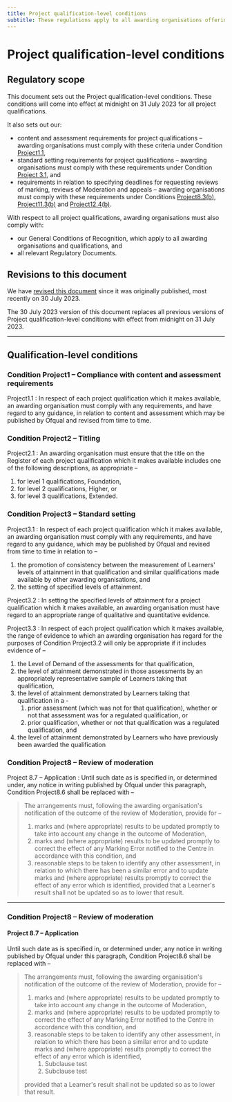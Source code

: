 ```yaml
---
title: Project qualification-level conditions
subtitle: These regulations apply to all awarding organisations offering project qualifications.
---
```

# Project qualification-level conditions

## Regulatory scope

This document sets out the Project qualification-level conditions. These conditions will come into effect at midnight on 31 July 2023 for all project qualifications.

It also sets out our:

* content and assessment requirements for project qualifications – awarding organisations must comply with these criteria under Condition [Project1.1](#project1.1),
* standard setting requirements for project qualifications – awarding organisations must comply with these requirements under Condition [Project 3.1](#project3.1), and
* requirements in relation to specifying deadlines for requesting reviews of marking, reviews of Moderation and appeals – awarding organisations must comply with these requirements under Conditions [Project8.3(b)](#project8.3), [Project11.3(b)](#project1.3) and [Project12.4(b)](#project12.4).

With respect to all project qualifications, awarding organisations must also comply with:

* our General Conditions of Recognition, which apply to all awarding organisations and qualifications, and
* all relevant Regulatory Documents.

## Revisions to this document

We have [revised this document](https://github.com/PMcAllister-govuk/PMcAllister-govuk.github.io/commits/main/) since it was originally published, most recently on 30 July 2023.

The 30 July 2023 version of this document replaces all previous versions of Project qualification-level conditions with effect from midnight on 31 July 2023.

---

## Qualification-level conditions

### Condition Project1 – Compliance with content and assessment requirements

Project1.1
: In respect of each project qualification which it makes available, an awarding organisation must comply with any requirements, and have regard to any guidance, in relation to content and assessment which may be published by Ofqual and revised from time to time.

### Condition Project2 – Titling

Project2.1
: An awarding organisation must ensure that the title on the Register of each project qualification which it makes available includes one of the following descriptions, as appropriate –
1. for level 1 qualifications, Foundation,
1. for level 2 qualifications, Higher, or
1. for level 3 qualifications, Extended.

### Condition Project3 – Standard setting

Project3.1
: In respect of each project qualification which it makes available, an awarding organisation must comply with any requirements, and have regard to any guidance, which may be published by Ofqual and revised from time to time in relation to –
1. the promotion of consistency between the measurement of Learners' levels of attainment in that qualification and similar qualifications made available by other awarding organisations, and
1. the setting of specified levels of attainment.

Project3.2
: In setting the specified levels of attainment for a project qualification which it makes available, an awarding organisation must have regard to an appropriate range of qualitative and quantitative evidence.

Project3.3
: In respect of each project qualification which it makes available, the range of evidence to which an awarding organisation has regard for the purposes of Condition Project3.2 will only be appropriate if it includes evidence of –
1. the Level of Demand of the assessments for that qualification,
1. the level of attainment demonstrated in those assessments by an appropriately representative sample of Learners taking that qualification,
1. the level of attainment demonstrated by Learners taking that qualification in a -
   1. prior assessment (which was not for that qualification), whether or not that assessment was for a regulated qualification, or
   1. prior qualification, whether or not that qualification was a regulated qualification, and
1. the level of attainment demonstrated by Learners who have previously been awarded the qualification

### Condition Project8 – Review of moderation

Project 8.7 – Application
: Until such date as is specified in, or determined under, any notice in writing published by Ofqual under this paragraph, Condition Project8.6 shall be replaced with –

> The arrangements must, following the awarding organisation's notification of the outcome of the review of Moderation, provide for –
> 
> 1. marks and (where appropriate) results to be updated promptly to take into account any change in the outcome of Moderation,
> 1. marks and (where appropriate) results to be updated promptly to correct the effect of any Marking Error notified to the Centre in accordance with this condition, and
> 1. reasonable steps to be taken to identify any other assessment, in relation to which there has been a similar error and to update marks and (where appropriate) results promptly to correct the effect of any error which is identified,
> provided that a Learner's result shall not be updated so as to lower that result.

---

### Condition Project8 – Review of moderation

#### Project 8.7 – Application

Until such date as is specified in, or determined under, any notice in writing published by Ofqual under this paragraph, Condition Project8.6 shall be replaced with –
> The arrangements must, following the awarding organisation's notification of the outcome of the review of Moderation, provide for –
> 
> 1. marks and (where appropriate) results to be updated promptly to take into account any change in the outcome of Moderation,
> 1. marks and (where appropriate) results to be updated promptly to correct the effect of any Marking Error notified to the Centre in accordance with this condition, and
> 1. reasonable steps to be taken to identify any other assessment, in relation to which there has been a similar error and to update marks and (where appropriate) results promptly to correct the effect of any error which is identified,
>    1. Subclause test
>      1. Subclause test
>
> provided that a Learner's result shall not be updated so as to lower that result.